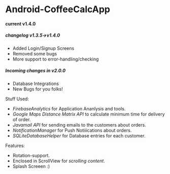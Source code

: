 # Android-CoffeeCalcApp
#### current v1.4.0

##### changelog v1.3.5->v1.4.0
- Added Login/Signup Screens
- Removed some bugs
- More support to error-handling/checking

##### Incoming changes in v2.0.0
- Database Integrations
- New Bugs for you folks!

Stuff Used:
- *FirebaseAnalytics* for Application Ananlysis and tools.
- *Google Maps Distance Matrix API* to calculate minimum time for delivery of order.
- *Javamail API* for sending emails to the customers about orders.
- *NotificationManager* for Push Notiiications about orders.
- *SQLiteDatabaseHelper* for Database entries for each customer.

Features:
- Rotation-support.
- Enclosed in ScrollView for *scrolling content*.
- Splash Screeen :)
